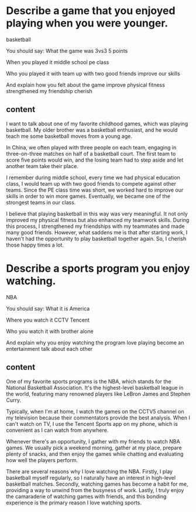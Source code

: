 # Describe a game that you enjoyed playing when you were younger.

basketball

You should say:
What the game was
3vs3
5 points

When you played it
middle school
pe class

Who you played it with
team up with two good friends
improve our skills

And explain how you felt about the game
improve physical fitness
strengthened my friendship
cherish

## content

I want to talk about one of my favorite childhood games, which was playing basketball. My older brother was a basketball enthusiast, and he would teach me some basketball moves from a young age.

In China, we often played with three people on each team, engaging in three-on-three matches on half of a basketball court. The first team to score five points would win, and the losing team had to step aside and let another team take their place.

I remember during middle school, every time we had physical education class, I would team up with two good friends to compete against other teams. Since the PE class time was short, we worked hard to improve our skills in order to win more games. Eventually, we became one of the strongest teams in our class.

I believe that playing basketball in this way was very meaningful. It not only improved my physical fitness but also enhanced my teamwork skills. During this process, I strengthened my friendships with my teammates and made many good friends. However, what saddens me is that after starting work, I haven't had the opportunity to play basketball together again. So, I cherish those happy times a lot.

# Describe a sports program you enjoy watching.

NBA

You should say:
What it is
America

Where you watch it
CCTV
Tencent

Who you watch it with
brother
alone

And explain why you enjoy watching the program
love playing
become an entertainment
talk about each other

## content

One of my favorite sports programs is the NBA, which stands for the National Basketball Association. It's the highest-level basketball league in the world, featuring many renowned players like LeBron James and Stephen Curry.

Typically, when I'm at home, I watch the games on the CCTV5 channel on my television because their commentators provide the best analysis. When I can't watch on TV, I use the Tencent Sports app on my phone, which is convenient as I can watch from anywhere.

Whenever there's an opportunity, I gather with my friends to watch NBA games. We usually pick a weekend morning, gather at my place, prepare plenty of snacks, and then enjoy the games while chatting and evaluating how well the players perform.

There are several reasons why I love watching the NBA. Firstly, I play basketball myself regularly, so I naturally have an interest in high-level basketball matches. Secondly, watching games has become a habit for me, providing a way to unwind from the busyness of work. Lastly, I truly enjoy the camaraderie of watching games with friends, and this bonding experience is the primary reason I love watching sports.
